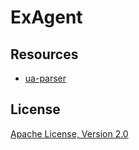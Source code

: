 # ExAgent

## Resources

- [ua-parser](https://github.com/tobie/ua-parser)

## License

[Apache License, Version 2.0](http://www.apache.org/licenses/LICENSE-2.0)
